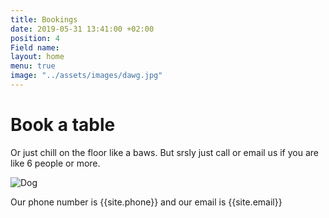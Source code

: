 ```yaml
---
title: Bookings
date: 2019-05-31 13:41:00 +02:00
position: 4
Field name:
layout: home
menu: true
image: "../assets/images/dawg.jpg"
---
```


# Book a table

Or just chill on the floor like a baws. But srsly just call or email us if you are like 6 people or more.

<img src="../assets/images/dawg.jpg" class="right" alt="Dog">

Our phone number is {{site.phone}} and our email is {{site.email}}
